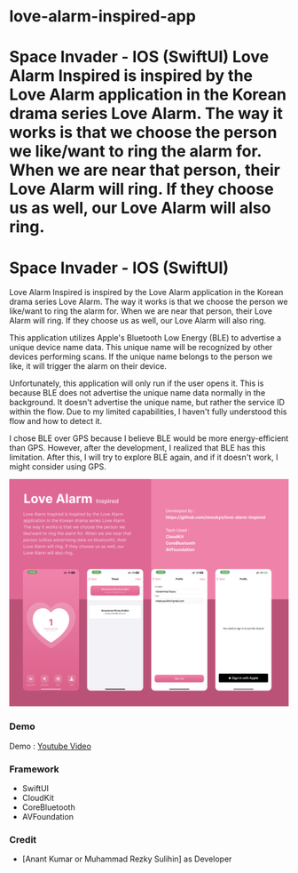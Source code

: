 # love-alarm-inspired-app
# Space Invader - IOS (SwiftUI)  Love Alarm Inspired is inspired by the Love Alarm application in the Korean drama series Love Alarm. The way it works is that we choose the person we like/want to ring the alarm for. When we are near that person, their Love Alarm will ring. If they choose us as well, our Love Alarm will also ring.


# Space Invader - IOS (SwiftUI)

Love Alarm Inspired is inspired by the Love Alarm application in the Korean drama series Love Alarm. The way it works is that we choose the person we like/want to ring the alarm for. When we are near that person, their Love Alarm will ring. If they choose us as well, our Love Alarm will also ring.

This application utilizes Apple's Bluetooth Low Energy (BLE) to advertise a unique device name data. This unique name will be recognized by other devices performing scans. If the unique name belongs to the person we like, it will trigger the alarm on their device.

Unfortunately, this application will only run if the user opens it. This is because BLE does not advertise the unique name data normally in the background. It doesn't advertise the unique name, but rather the service ID within the flow. Due to my limited capabilities, I haven't fully understood this flow and how to detect it.

I chose BLE over GPS because I believe BLE would be more energy-efficient than GPS. However, after the development, I realized that BLE has this limitation. After this, I will try to explore BLE again, and if it doesn't work, I might consider using GPS.

<img src="https://github.com/mrezkys/love-alarm-inspired/blob/main/love-alarm-inspired-banner.jpg" width="auto" height="auto" >

### Demo
Demo : [Youtube Video](https://youtube.com/shorts/rV7oue5fnUo)

### Framework
- SwiftUI
- CloudKit
- CoreBluetooth
- AVFoundation

### Credit
- [Anant Kumar or Muhammad Rezky Sulihin] as Developer 
